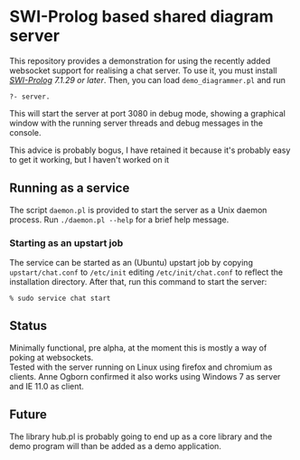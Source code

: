 # SWI-Prolog based shared diagram server

This repository provides a demonstration for   using  the recently added
websocket support for realising a  chat  server.   To  use  it, you must
install *[SWI-Prolog](http://www.swi-prolog.org) 7.1.29 or later*. Then,
you can load `demo_diagrammer.pl` and run

    ?- server.

This will start the  server  at  port   3080  in  debug  mode, showing a
graphical window with the running server threads and debug messages in
the console. 

This advice is probably bogus, I have retained it because it's probably easy to get it working,
but I haven't worked on it

## Running as a service

The script `daemon.pl` is provided to start  the server as a Unix daemon
process. Run `./daemon.pl --help` for a  brief help message.

### Starting as an upstart job

The service can be  started  as  an   (Ubuntu)  upstart  job  by copying
`upstart/chat.conf`  to  `/etc/init`  editing  `/etc/init/chat.conf`  to
reflect the installation directory. After  that,   run  this  command to
start the server:

    % sudo service chat start

## Status

Minimally functional, pre alpha, at the moment this is mostly a way of poking at websockets.   
Tested with the server running
on Linux using firefox and chromium as clients. Anne Ogborn confirmed it
also works using Windows 7 as server and IE 11.0 as client.

## Future

The library hub.pl is probably going to end up as a core library and the
demo program will than be added as a demo application.


